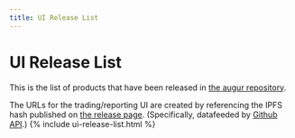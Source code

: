 ```yaml
---
title: UI Release List
---
```

# UI Release List
This is the list of products that have been released in [the augur repository](https://github.com/AugurProject/augur). 

The URLs for the trading/reporting UI are created by referencing the IPFS hash published on [the release page](https://github.com/AugurProject/augur/releases). (Specifically, datafeeded by [Github API](https://api.github.com/repos/AugurProject/augur/releases).)
{% include ui-release-list.html %}